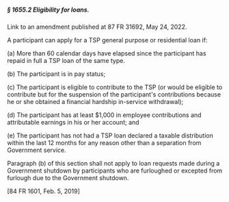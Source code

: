 ##### § 1655.2 Eligibility for loans. #####

Link to an amendment published at 87 FR 31692, May 24, 2022.

A participant can apply for a TSP general purpose or residential loan if:

(a) More than 60 calendar days have elapsed since the participant has repaid in full a TSP loan of the same type.

(b) The participant is in pay status;

(c) The participant is eligible to contribute to the TSP (or would be eligible to contribute but for the suspension of the participant's contributions because he or she obtained a financial hardship in-service withdrawal);

(d) The participant has at least $1,000 in employee contributions and attributable earnings in his or her account; and

(e) The participant has not had a TSP loan declared a taxable distribution within the last 12 months for any reason other than a separation from Government service.

Paragraph (b) of this section shall not apply to loan requests made during a Government shutdown by participants who are furloughed or excepted from furlough due to the Government shutdown.

[84 FR 1601, Feb. 5, 2019]